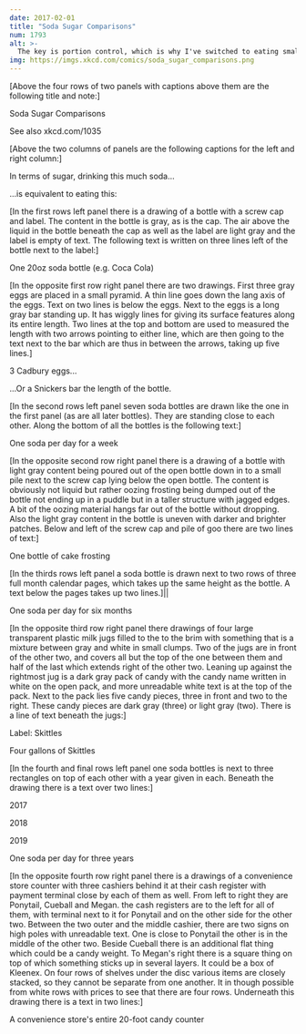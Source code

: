 ```yaml
---
date: 2017-02-01
title: "Soda Sugar Comparisons"
num: 1793
alt: >-
  The key is portion control, which is why I've switched to eating smaller cans of frosting instead of full bottles.
img: https://imgs.xkcd.com/comics/soda_sugar_comparisons.png
---
```

[Above the four rows of two panels with captions above them are the following title and note:]

Soda Sugar Comparisons

See also xkcd.com/1035

[Above the two columns of panels are the following captions for the left and right column:]

In terms of sugar, drinking this much soda...

...is equivalent to eating this:

[In the first rows left panel there is a drawing of a bottle with a screw cap and label. The content in the bottle is gray, as is the cap. The air above the liquid in the bottle beneath the cap as well as the label are light gray and the label is empty of text. The following text is written on three lines left of the bottle next to the label:]

One 20oz soda bottle (e.g. Coca Cola)

[In the opposite first row right panel there are two drawings. First three gray eggs are placed in a small pyramid. A thin line goes down the lang axis of the eggs. Text on two lines is below the eggs. Next to the eggs is a long gray bar standing up. It has wiggly lines for giving its surface features along its entire length. Two lines at the top and bottom are used to measured the length with two arrows pointing to either line, which are then going to the text next to the bar which are thus in between the arrows, taking up five lines.]

3 Cadbury eggs...

...Or a Snickers bar the length of the bottle.

[In the second rows left panel seven soda bottles are drawn like the one in the first panel (as are all later bottles). They are standing close to each other. Along the bottom of all the bottles is the following text:]

One soda per day for a week

[In the opposite second row right panel there is a drawing of a bottle with light gray content being poured out of the open bottle down in to a small pile next to the screw cap lying below the open bottle. The content is obviously not liquid but rather oozing frosting being dumped out of the bottle not ending up in a puddle but in a taller structure with jagged edges. A bit of the oozing material hangs far out of the bottle without dropping. Also the light gray content in the bottle is uneven with darker and brighter patches. Below and left of the screw cap and pile of goo there are two lines of text:]

One bottle of cake frosting

[In the thirds rows left panel a soda bottle is drawn next to two rows of three full month calendar pages, which takes up the same height as the bottle. A text below the pages takes up two lines.]||

One soda per day for six months

[In the opposite third row right panel there drawings of four large transparent plastic milk jugs filled to the to the brim with something that is a mixture between gray and white in small clumps. Two of the jugs are in front of the other two, and covers all but the top of the one between them and half of the last which extends right of the other two. Leaning up against the rightmost jug is a dark gray pack of candy with the candy name written in white on the open pack, and more unreadable white text is at the top of the pack. Next to the pack lies five candy pieces, three in front and two to the right. These candy pieces are dark gray (three) or light gray (two). There is a line of text beneath the jugs:]

Label: Skittles

Four gallons of Skittles

[In the fourth and final rows left panel one soda bottles is next to three rectangles on top of each other with a year given in each. Beneath the drawing there is a text over two lines:]

2017

2018

2019

One soda per day for three years

[In the opposite fourth row right panel there is a drawings of a convenience store counter with three cashiers behind it at their cash register with payment terminal close by each of them as well. From left to right they are Ponytail, Cueball and Megan. the cash registers are to the left for all of them, with terminal next to it for Ponytail and on the other side for the other two. Between the two outer and the middle cashier, there are two signs on high poles with unreadable text. One is close to Ponytail the other is in the middle of the other two. Beside Cueball there is an additional flat thing which could be a candy weight. To Megan's right there is a square thing on top of which something sticks up in several layers. It could be a box of Kleenex. On four rows of shelves under the disc various items are closely stacked, so they cannot be separate from one another. It in though possible from white rows with prices to see that there are four rows. Underneath this drawing there is a text in two lines:]

A convenience store's entire 20-foot candy counter